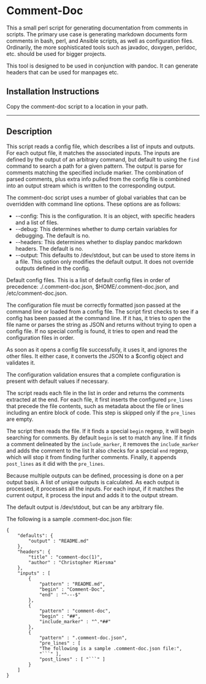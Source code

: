 Comment-Doc
===========

This a small perl script for generating documentation from comments in scripts.
The primary use case is generating markdown documents form comments in bash,
perl, and Ansible scripts, as well as configuration files. Ordinarily, the
more sophisticated tools such as javadoc, doxygen, perldoc, etc. should be used for bigger projects.

This tool is designed to be used in conjunction with pandoc. It can generate headers
that can be used for manpages etc.

Installation Instructions
-------------------------

Copy the comment-doc script to a location in your path.

---

Description
-----------

This script reads a config file, which describes a list
of inputs and outputs. For each output file, it matches the associated
inputs. The inputs are defined by the output of an arbitrary command,
but default to using the `find` command to search a path for a given pattern.
The output is parse for comments matching the specified include marker. The combination of
parsed comments, plus extra info pulled from the config file
is combined into an output stream which is written to the corresponding output.

The comment-doc script uses a number of global variables that can be overridden with command line options. These options are as follows:
- --config: This is the configuration. It is an object, with specific headers and a list of files.
- --debug: This determines whether to dump certain variables for debugging. The default is no.
- --headers: This determines whether to display pandoc markdown headers. The default is no.
- --output: This defaults to /dev/stdout, but can be used to store items in a file. This option only modifies the default output. It does not override outputs defined in the config.

Default config files. This is a list of default config files in order of precedence: ./.comment-doc.json, $HOME/.comment-doc.json, and /etc/comment-doc.json.

The configuration file must be correctly formatted json passed at the command line
or loaded from a config file.
The script first checks to see if a config has been passed
at the command line.
If it has, it tries to open the file name or parses the 
string as JSON and returns without trying to open a config file.
If no special config is found, it tries to open and read the configuration files in order.

As soon as it opens a config file successfully, it uses it, and ignores the other files.
It either case, it converts the JSON to a $config object and validates it.

The configuration validation ensures that a complete
configuration is present with default values if necessary.

The script reads each file in the list in order and returns
the comments extracted at the end.
For each file, it first inserts the configured `pre_lines`
that precede the file contents, such as metadata about the file
or lines including an entire block of code.
This step is skipped only if the `pre_lines` are empty.

The script then reads the file.
If it finds a special `begin` regexp, it will begin searching for comments.
By default `begin` is set to match any line.
If it finds a comment delineated by the `include_marker`,
it removes the `include_marker` and adds the comment to the list
It also checks for a special `end` regexp, which will stop it from finding further comments.
Finally, it appends `post_lines` as it did with the `pre_lines`.

Because multiple outputs can be defined, processing is done on a per output basis.
A list of unique outputs is calculated.
As each output is processed, it processes all the inputs.
For each input, if it matches the current output, it process the input and adds it to the output stream.

The default output is /dev/stdout, but can be any arbitrary file.

The following is a sample .comment-doc.json file:
```
{
    "defaults": {
        "output" : "README.md"
    },
    "headers": { 
        "title" : "comment-doc(1)",
        "author" : "Christopher Miersma"
    },    
    "inputs" : [
        {
            "pattern" : "README.md",
            "begin" : "Comment-Doc",
            "end" : "^---$"
        },        
        {
            "pattern" : "comment-doc",
            "begin" : "##",
            "include_marker" : "^.*##"
        },
        {
            "pattern" : ".comment-doc.json",
            "pre_lines" : [
            "The following is a sample .comment-doc.json file:",
            "```" ],
            "post_lines" : [ "```" ]
        }
    ]
}
```
